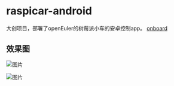 # raspicar-android
大创项目，部署了openEuler的树莓派小车的安卓控制app。
[onboard](https://github.com/10ng1000/raspicar-onboard)

## 效果图
![图片](https://github.com/10ng1000/raspicar-android/assets/64586167/f67e34d9-d6cc-4648-8d25-4608219a8965)

![图片](https://github.com/10ng1000/raspicar-android/assets/64586167/48cf32ed-12d8-4388-ae80-1d8961ad612d)
